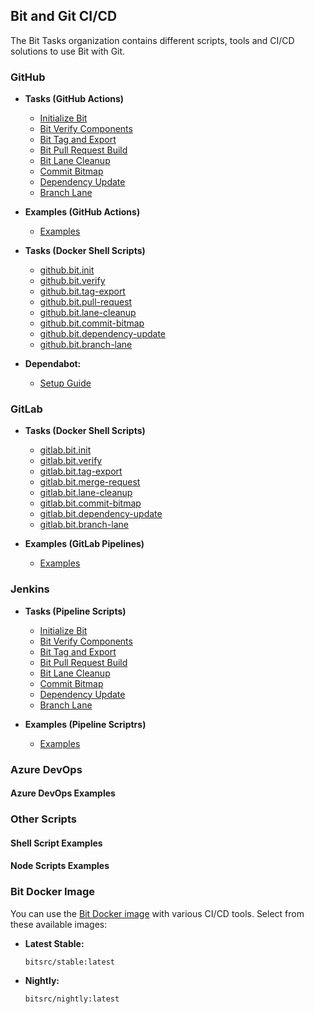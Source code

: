 ## Bit and Git CI/CD

The Bit Tasks organization contains different scripts, tools and CI/CD solutions to use Bit with Git.

### GitHub

- **Tasks (GitHub Actions)**
  - [Initialize Bit](https://github.com/bit-tasks/init)
  - [Bit Verify Components ](https://github.com/bit-tasks/verify)
  - [Bit Tag and Export](https://github.com/bit-tasks/tag-export)
  - [Bit Pull Request Build  ](https://github.com/bit-tasks/pull-request)
  - [Bit Lane Cleanup  ](https://github.com/bit-tasks/lane-cleanup)
  - [Commit Bitmap  ](https://github.com/bit-tasks/commit-bitmap)
  - [Dependency Update](https://github.com/bit-tasks/dependency-update)
  - [Branch Lane](https://github.com/bit-tasks/branch-lane)

- **Examples (GitHub Actions)**
  - [Examples](https://github.com/bit-tasks/github-action-examples)
 
- **Tasks (Docker Shell Scripts)**
  - [github.bit.init](https://github.com/bit-tasks/bit-docker-image/blob/main/scripts/github.bit.init)
  - [github.bit.verify](https://github.com/bit-tasks/bit-docker-image/blob/main/scripts/github.bit.verify)
  - [github.bit.tag-export](https://github.com/bit-tasks/bit-docker-image/blob/main/scripts/github.bit.tag-export)
  - [github.bit.pull-request](https://github.com/bit-tasks/bit-docker-image/blob/main/scripts/github.bit.pull-request)
  - [github.bit.lane-cleanup](https://github.com/bit-tasks/bit-docker-image/blob/main/scripts/github.bit.lane-cleanup)
  - [github.bit.commit-bitmap](https://github.com/bit-tasks/bit-docker-image/blob/main/scripts/github.bit.commit-bitmap)
  - [github.bit.dependency-update](https://github.com/bit-tasks/bit-docker-image/blob/main/scripts/github.bit.dependency-update)
  - [github.bit.branch-lane](https://github.com/bit-tasks/bit-docker-image/blob/main/scripts/github.bit.branch-lane)
 
- **Dependabot:**
  - [Setup Guide](https://github.com/bit-tasks/dependabot)

### GitLab

- **Tasks (Docker Shell Scripts)**
  - [gitlab.bit.init](https://github.com/bit-tasks/bit-docker-image/blob/main/scripts/gitlab.bit.init)
  - [gitlab.bit.verify](https://github.com/bit-tasks/bit-docker-image/blob/main/scripts/gitlab.bit.verify)
  - [gitlab.bit.tag-export](https://github.com/bit-tasks/bit-docker-image/blob/main/scripts/gitlab.bit.tag-export)
  - [gitlab.bit.merge-request](https://github.com/bit-tasks/bit-docker-image/blob/main/scripts/gitlab.bit.merge-request)
  - [gitlab.bit.lane-cleanup](https://github.com/bit-tasks/bit-docker-image/blob/main/scripts/gitlab.bit.lane-cleanup)
  - [gitlab.bit.commit-bitmap](https://github.com/bit-tasks/bit-docker-image/blob/main/scripts/gitlab.bit.commit-bitmap)
  - [gitlab.bit.dependency-update](https://github.com/bit-tasks/bit-docker-image/blob/main/scripts/gitlab.bit.dependency-update)
  - [gitlab.bit.branch-lane](https://github.com/bit-tasks/bit-docker-image/blob/main/scripts/gitlab.bit.branch-lane)

- **Examples (GitLab Pipelines)**
  - [Examples](https://github.com/bit-tasks/gitlab-pipeline-examples)

### Jenkins

- **Tasks (Pipeline Scripts)**
  - [Initialize Bit](https://github.com/bit-tasks/jenkins-examples/blob/main/jenkins-files/bit-init)
  - [Bit Verify Components ](https://github.com/bit-tasks/jenkins-examples/blob/main/jenkins-files/verify)
  - [Bit Tag and Export](https://github.com/bit-tasks/jenkins-examples/blob/main/jenkins-files/tag-export)
  - [Bit Pull Request Build  ](https://github.com/bit-tasks/jenkins-examples/blob/main/jenkins-files/pull-request)
  - [Bit Lane Cleanup  ](https://github.com/bit-tasks/jenkins-examples/blob/main/jenkins-files/lane-cleanup)
  - [Commit Bitmap  ](https://github.com/bit-tasks/jenkins-examples/blob/main/jenkins-files/commit-bitmap)
  - [Dependency Update](https://github.com/bit-tasks/jenkins-examples/blob/main/jenkins-files/dependency-update)
  - [Branch Lane](https://github.com/bit-tasks/jenkins-examples/blob/main/jenkins-files/branch-lane)


- **Examples (Pipeline Scriptrs)**
  - [Examples](https://github.com/bit-tasks/jenkins-examples)


### Azure DevOps

#### Azure DevOps Examples


### Other Scripts


#### Shell Script Examples


#### Node Scripts Examples


### Bit Docker Image
You can use the [Bit Docker image](https://github.com/bit-tasks/bit-docker-image) with various CI/CD tools. Select from these available images:

- **Latest Stable:** 
  ```
  bitsrc/stable:latest
  ```
  
- **Nightly:** 
  ```bash
  bitsrc/nightly:latest
  ```

